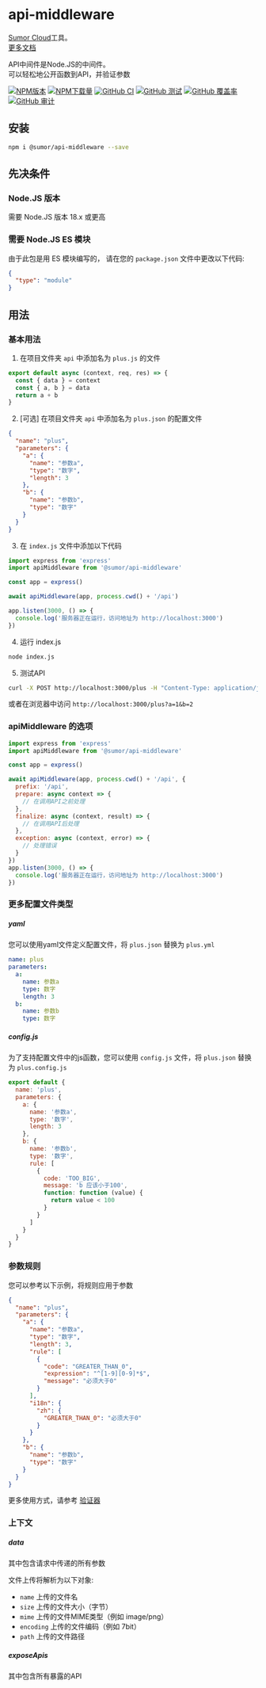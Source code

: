 # api-middleware

[Sumor Cloud](https://sumor.cloud)工具。  
[更多文档](https://sumor.cloud/api-middleware)

API中间件是Node.JS的中间件。  
可以轻松地公开函数到API，并验证参数

[![NPM版本](https://img.shields.io/npm/v/@sumor/api-middleware?logo=npm&label=NPM)](https://www.npmjs.com/package/@sumor/api-middleware)
[![NPM下载量](https://img.shields.io/npm/dw/@sumor/api-middleware?logo=npm&label=下载量)](https://www.npmjs.com/package/@sumor/api-middleware)
[![GitHub CI](https://img.shields.io/github/actions/workflow/status/sumor-cloud/api-middleware/ci.yml?logo=github&label=CI)](https://github.com/sumor-cloud/api-middleware/actions/workflows/ci.yml)
[![GitHub 测试](https://img.shields.io/github/actions/workflow/status/sumor-cloud/api-middleware/ut.yml?logo=github&label=测试)](https://github.com/sumor-cloud/api-middleware/actions/workflows/ut.yml)
[![GitHub 覆盖率](https://img.shields.io/github/actions/workflow/status/sumor-cloud/api-middleware/coverage.yml?logo=github&label=覆盖率)](https://github.com/sumor-cloud/api-middleware/actions/workflows/coverage.yml)
[![GitHub 审计](https://img.shields.io/github/actions/workflow/status/sumor-cloud/api-middleware/audit.yml?logo=github&label=审计)](https://github.com/sumor-cloud/api-middleware/actions/workflows/audit.yml)

## 安装

```bash
npm i @sumor/api-middleware --save
```

## 先决条件

### Node.JS 版本

需要 Node.JS 版本 18.x 或更高

### 需要 Node.JS ES 模块

由于此包是用 ES 模块编写的，
请在您的 `package.json` 文件中更改以下代码:

```json
{
  "type": "module"
}
```

## 用法

### 基本用法

1. 在项目文件夹 `api` 中添加名为 `plus.js` 的文件

```js
export default async (context, req, res) => {
  const { data } = context
  const { a, b } = data
  return a + b
}
```

2. [可选] 在项目文件夹 `api` 中添加名为 `plus.json` 的配置文件

```json
{
  "name": "plus",
  "parameters": {
    "a": {
      "name": "参数a",
      "type": "数字",
      "length": 3
    },
    "b": {
      "name": "参数b",
      "type": "数字"
    }
  }
}
```

3. 在 `index.js` 文件中添加以下代码

```javascript
import express from 'express'
import apiMiddleware from '@sumor/api-middleware'

const app = express()

await apiMiddleware(app, process.cwd() + '/api')

app.listen(3000, () => {
  console.log('服务器正在运行，访问地址为 http://localhost:3000')
})
```

4. 运行 index.js

```bash
node index.js
```

5. 测试API

```bash
curl -X POST http://localhost:3000/plus -H "Content-Type: application/json" -d '{"a": 1, "b": 2}'
```

或者在浏览器中访问 `http://localhost:3000/plus?a=1&b=2`

### apiMiddleware 的选项

```javascript
import express from 'express'
import apiMiddleware from '@sumor/api-middleware'

const app = express()

await apiMiddleware(app, process.cwd() + '/api', {
  prefix: '/api',
  prepare: async context => {
    // 在调用API之前处理
  },
  finalize: async (context, result) => {
    // 在调用API后处理
  },
  exception: async (context, error) => {
    // 处理错误
  }
})
app.listen(3000, () => {
  console.log('服务器正在运行，访问地址为 http://localhost:3000')
})
```

### 更多配置文件类型

##### yaml

您可以使用yaml文件定义配置文件，将 `plus.json` 替换为 `plus.yml`

```yaml
name: plus
parameters:
  a:
    name: 参数a
    type: 数字
    length: 3
  b:
    name: 参数b
    type: 数字
```

##### config.js

为了支持配置文件中的js函数，您可以使用 `config.js` 文件，将 `plus.json` 替换为 `plus.config.js`

```javascript
export default {
  name: 'plus',
  parameters: {
    a: {
      name: '参数a',
      type: '数字',
      length: 3
    },
    b: {
      name: '参数b',
      type: '数字',
      rule: [
        {
          code: 'TOO_BIG',
          message: 'b 应该小于100',
          function: function (value) {
            return value < 100
          }
        }
      ]
    }
  }
}
```

### 参数规则

您可以参考以下示例，将规则应用于参数

```json
{
  "name": "plus",
  "parameters": {
    "a": {
      "name": "参数a",
      "type": "数字",
      "length": 3,
      "rule": [
        {
          "code": "GREATER_THAN_0",
          "expression": "^[1-9][0-9]*$",
          "message": "必须大于0"
        }
      ],
      "i18n": {
        "zh": {
          "GREATER_THAN_0": "必须大于0"
        }
      }
    },
    "b": {
      "name": "参数b",
      "type": "数字"
    }
  }
}
```

更多使用方式，请参考 [验证器](https://sumor.cloud/validator/)

### 上下文

##### data

其中包含请求中传递的所有参数

文件上传将解析为以下对象:

- `name` 上传的文件名
- `size` 上传的文件大小（字节）
- `mime` 上传的文件MIME类型（例如 image/png）
- `encoding` 上传的文件编码（例如 7bit）
- `path` 上传的文件路径

##### exposeApis

其中包含所有暴露的API
